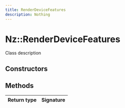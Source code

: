 ```yaml
---
title: RenderDeviceFeatures
description: Nothing
---
```


# Nz::RenderDeviceFeatures

Class description

## Constructors


## Methods

| Return type | Signature |
| ----------- | --------- |
